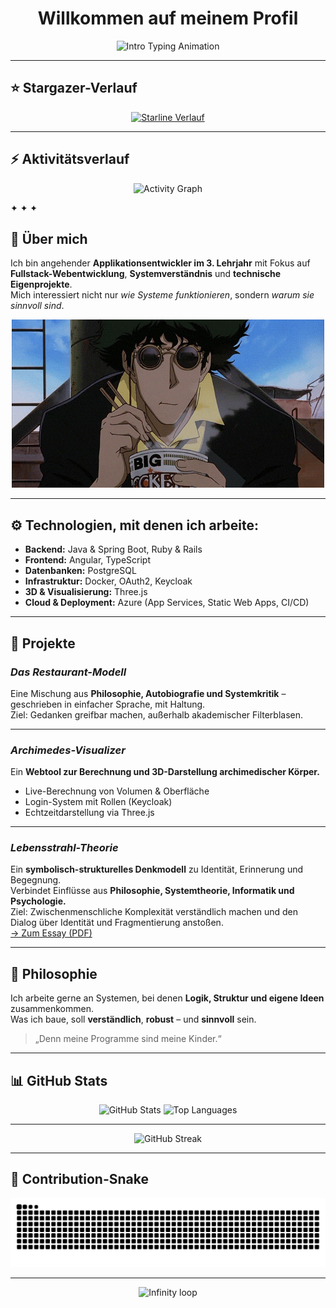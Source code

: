 <h1 align="center">Willkommen auf meinem Profil</h1>

<p align="center">
  <img src="https://readme-typing-svg.herokuapp.com?size=22&duration=3500&pause=800&center=true&vCenter=true&width=700&lines=Applikationsentwickler+%7C+Systemdenker+%7C+Philosoph;Software+ist+verdichtete+Entscheidung.;Struktur+%2B+Sinn+%3D+System." alt="Intro Typing Animation" />
</p>

---

## ⭐ Stargazer-Verlauf
<p align="center">
  <a href="https://github.com/qoomon/starline">
    <img src="https://starlines.qoo.monster/assets/stoicfist" alt="Starline Verlauf" />
  </a>
</p>

---

## ⚡ Aktivitätsverlauf
<p align="center">
  <img src="https://github-readme-activity-graph.vercel.app/graph?username=stoicfist&theme=tokyo-night" alt="Activity Graph" />
</p>

✦ ✦ ✦

## 👤 Über mich

Ich bin angehender **Applikationsentwickler im 3. Lehrjahr** mit Fokus auf **Fullstack-Webentwicklung**, **Systemverständnis** und **technische Eigenprojekte**.  
Mich interessiert nicht nur *wie Systeme funktionieren*, sondern *warum sie sinnvoll sind*.

<p align="center">
  <img src="./bebop.gif" width="500" alt="Demo GIF">
</p>

---

## ⚙️ Technologien, mit denen ich arbeite:

- **Backend:** Java & Spring Boot, Ruby & Rails  
- **Frontend:** Angular, TypeScript  
- **Datenbanken:** PostgreSQL  
- **Infrastruktur:** Docker, OAuth2, Keycloak  
- **3D & Visualisierung:** Three.js  
- **Cloud & Deployment:** Azure (App Services, Static Web Apps, CI/CD)

---

## 📘 Projekte

### *Das Restaurant-Modell*
Eine Mischung aus **Philosophie, Autobiografie und Systemkritik** – geschrieben in einfacher Sprache, mit Haltung.  
Ziel: Gedanken greifbar machen, außerhalb akademischer Filterblasen.

---

### *Archimedes-Visualizer*
Ein **Webtool zur Berechnung und 3D-Darstellung archimedischer Körper.**  
- Live-Berechnung von Volumen & Oberfläche  
- Login-System mit Rollen (Keycloak)  
- Echtzeitdarstellung via Three.js  

---

### *Lebensstrahl-Theorie*
Ein **symbolisch-strukturelles Denkmodell** zu Identität, Erinnerung und Begegnung.  
Verbindet Einflüsse aus **Philosophie, Systemtheorie, Informatik und Psychologie.**  
Ziel: Zwischenmenschliche Komplexität verständlich machen und den Dialog über Identität und Fragmentierung anstoßen.  
[→ Zum Essay (PDF)](https://www.researchgate.net/publication/395129195_The_Life-Ray_Theory_Lebensstrahltheorie_A_Conceptual_Model_of_Memory_and_Interaction)

---

## 🧠 Philosophie
Ich arbeite gerne an Systemen, bei denen **Logik, Struktur und eigene Ideen** zusammenkommen.  
Was ich baue, soll **verständlich**, **robust** – und **sinnvoll** sein.  

> „Denn meine Programme sind meine Kinder.“

---

## 📊 GitHub Stats

<p align="center">
  <img src="https://github-readme-stats.vercel.app/api?username=stoicfist&show_icons=true&theme=tokyonight" alt="GitHub Stats" height="180" />
  <img src="https://github-readme-stats.vercel.app/api/top-langs/?username=stoicfist&layout=compact&theme=tokyonight" alt="Top Languages" height="180" />
</p>

---

<p align="center">
  <img src="https://streak-stats.demolab.com?user=stoicfist&theme=tokyonight" alt="GitHub Streak" />
</p>

---

## 🐍 Contribution-Snake
<p align="center">
  <img src="https://github.com/stoicfist/stoicfist/blob/output/github-contribution-grid-snake.svg" alt="snake animation" />
</p>

---

<p align="center">
  <img src="https://raw.githubusercontent.com/stoicfist/stoicfist/main/assets/infinity.gif" width="80" alt="Infinity loop"/>
</p>
